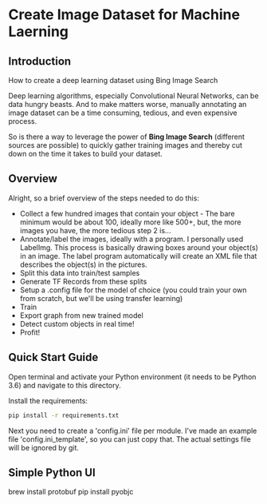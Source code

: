 # Create Image Dataset for Machine Laerning

## Introduction
How to create a deep learning dataset using Bing Image Search

Deep learning algorithms, especially Convolutional Neural Networks, can be data hungry beasts.
And to make matters worse, manually annotating an image dataset can be a time consuming, tedious, 
and even expensive process.

So is there a way to leverage the power of **Bing Image Search** (different sources are possible) to 
quickly gather training images and thereby cut down on the time it takes to build your dataset.

## Overview
Alright, so a brief overview of the steps needed to do this:

 - Collect a few hundred images that contain your object - The bare minimum would be about 100, ideally more like 500+, but, the more images you have, the more tedious step 2 is...
 - Annotate/label the images, ideally with a program. I personally used LabelImg. This process is basically drawing boxes around your object(s) in an image. The label program automatically will create an XML file that describes the object(s) in the pictures.
 - Split this data into train/test samples
 - Generate TF Records from these splits
 - Setup a .config file for the model of choice (you could train your own from scratch, but we'll be using transfer learning)
 - Train
 - Export graph from new trained model
 - Detect custom objects in real time!
 - Profit!

## Quick Start Guide
Open terminal and activate your Python environment (it needs to be Python 3.6) and navigate to this directory.

Install the requirements:

```bash
pip install -r requirements.txt
```

Next you need to create a 'config.ini' file per module. 
I've made an example file  'config.ini_template', so you can just copy that. The actual settings file will be ignored by git.


## Simple Python UI



brew install protobuf
 pip install pyobjc
 
 
